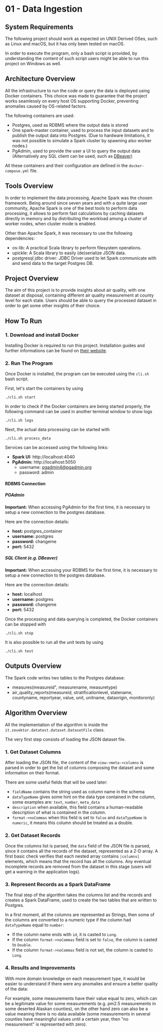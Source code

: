 # 01 - Data Ingestion

## System Requirements
The following project should work as expected on UNIX Derived OSes, such as Linux and macOS, but it has only been tested on macOS.

In order to execute the program, only a bash script is provided, by understanding the content of such script users might be able to run this project on Windows as well.

## Architecture Overview

All the infrastructure to run the code or query the data is deployed using Docker containers.
This choice was made to guarantee that the project works seamlessly on every host OS supporting Docker, preventing anomalies caused by OS-related factors.

The following containers are used:
* Postgres, used as RDBMS where the output data is stored
* One spark-master container, used to process the input datasets and to publish the output data into Postgres. (Due to hardware limitations, it was not possible to simulate a Spark cluster by spawning also worker nodes.)
* PgAdmin, used to provide the user a UI to query the output data (Alternatively any SQL client can be used, such as [DBeaver](https://www.dbeaver.io))

All these containers and their configuration are defined in the `docker-compose.yml` file.

## Tools Overview

In order to implement the data processing, Apache Spark was the chosen framework.
Being around since seven years and with a quite large user community, Apache Spark is one of the best tools to perform data processing, it allows to perform fast calculations by caching datasets directly in memory and by distributing the workload among a cluster of worker nodes, when cluster mode is enabled.  

Other than Apache Spark, it was necessary to use the following dependencies:
* os-lib: A practical Scala library to perform filesystem operations.
* upickle: A Scala library to easily (de)serialize JSON data. 
* postgresql jdbc driver: JDBC Driver used to let Spark communicate with and send data to the target Postgres DB.

## Project Overview

The aim of this project is to provide insights about air quality, with one dataset at disposal, containing different air quality measurement at county level for each state.
Users should be able to query the processed dataset in order to get some other insights of their choice.

## How To Run
### 1. Download and install Docker
Installing Docker is required to run this project. Installation guides and further informations can be found on [their website](https://www.docker.com/products/docker-desktop).

### 2. Run The Program 

Once Docker is installed, the program can be executed using the `cli.sh` bash script.

First, let's start the containers by using
```shell script
./cli.sh start
```

In order to check if the Docker containers are being started properly, the following command can be used in another terminal window to show logs
```shell script
./cli.sh logs
```

Next, the actual data processing can be started with
```shell script
./cli.sh process_data
```

Services can be accessed using the following links:
* **Spark UI:** http://localhost:4040
* **PgAdmin:** http://localhost:5050
    * username: pgadmin4@pgadmin.org
    * password: admin

#### RDBMS Connection
##### PGAdmin
**Important:** When accessing PgAdmin for the first time, it is necessary to setup a new connection to the postgres database.

Here are the connection details:
* **host:** postgres_container
* **username:** postgres
* **password:** changeme
* **port:** 5432

##### SQL Client (e.g. DBeaver)
**Important:** When accessing your RDBMS for the first time, it is necessary to setup a new connection to the postgres database.

Here are the connection details:
* **host:** localhost
* **username:** postgres
* **password:** changeme
* **port:** 5432

Once the processing and data querying is completed, the Docker containers can be stopped with
```shell script
./cli.sh stop
```

It is also possible to run all the unit tests by using
```shell script
./cli.sh test
```

## Outputs Overview

The Spark code writes two tables to the Postgres database:

* measures(measureid", measurename, measuretype)
* air_quality_reports(measureid, stratificationlevel, statename, countyname, reportyear, value, unit, unitname, dataorigin, monitoronly)

## Algorithm Overview
All the implementation of the algorithm is inside the `it.zevektor.datatest.dataset.DatasetFile` class.

The very first step consists of loading the JSON dataset file.

### 1. Get Dataset Columns 
After loading the JSON file, the content of the `view->meta->columns` is parsed in order to get the list of columns composing the dataset and some information on their format.

There are some useful fields that will be used later:
* `fieldName` contains the string used as column name in the schema
* `dataTypeName` gives some hint on the data type contained in the column, some examples are: `text`, `number`, `meta_data`
* `description` when available, this field contains a human-readable description of what is contained in the column.
* `format->noCommas` when this field is set to `false` and `dataTypeName` is `numeric`, it means this column should be treated as a double.

### 2. Get Dataset Records
Once the columns list is parsed, the `data` field of the JSON file is parsed, since it contains all the records of the dataset, represented as a 2-D array.
A first basic check verifies that each nested array contains `|columns|` elements, which means that the record has all the columns. Any eventual incomplete records are removed from the dataset in this stage (users will get a warning in the application logs).


### 3. Represent Records as a Spark DataFrame
The final step of the algorithm takes the columns list and the records and creates a Spark DataFrame, used to create the two tables that are written to Postgres.

In a first moment, all the columns are represented as Strings, then some of the columns are converted to a numeric type if the column had `dataTypeName` equal to `number`:
* If the column name ends with `id`, it is casted to `Long`.
* If the column `format->noCommas` field is set to `false`, the column is casted to `Double`.
* If the column `format->noCommas` field is not set, the column is casted to `Long`.


### 4. Results and Improvements
With more domain knowledge on each measurement type, it would be easier to understand if there were any anomalies and ensure a better quality of the data:

For example, some measurements have their value equal to zero, which can be a legitimate value for some measurements (e.g. pm2.5 measurements in some deserted Alaskan counties), on the other hand zero can also be a value meaning there is no data available (some measurements in several counties have meaningful values until a certain year, then "no measurement" is represented with zero).